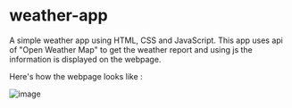 # weather-app
A simple weather app using HTML, CSS and JavaScript.
This app uses api of "Open Weather Map" to get the weather report and using js the information is displayed on the webpage.

Here's how the webpage looks like :

![image](https://github.com/kunalchitkara010/weather-app/assets/137324773/7c915cf1-6edf-443d-8454-9f7c3c9c071f)
